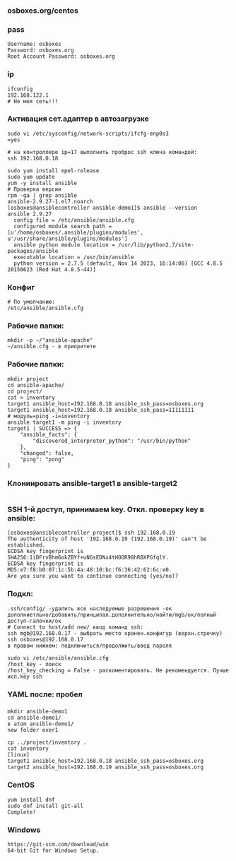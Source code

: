 ### osboxes.org/centos
### pass
```
Username: osboxes
Password: osboxes.org
Root Account Password: osboxes.org
```
### ip
```
ifconfig
192.168.122.1
# Не моя сеть!!!
```
### Активация сет.адаптер в автозагрузке
```
sudo vi /etc/sysconfig/network-scripts/ifcfg-enp0s3
=yes
```
```
# на контроллере ip=17 выполнить проброс ssh ключа командой:
ssh 192.168.0.18
```
```
sudo yum install epel-release
sudo yum update
yum -y install ansible
# Проверка версии
rpm -qa | grep ansible
ansible-2.9.27-1.el7.noarch
[osboxes@ansiblecontroller ansible-demo1]$ ansible --version
ansible 2.9.27
  config file = /etc/ansible/ansible.cfg
  configured module search path = [u'/home/osboxes/.ansible/plugins/modules', u'/usr/share/ansible/plugins/modules']
  ansible python module location = /usr/lib/python2.7/site-packages/ansible
  executable location = /usr/bin/ansible
  python version = 2.7.5 (default, Nov 14 2023, 16:14:06) [GCC 4.8.5 20150623 (Red Hat 4.8.5-44)]
```
### Конфиг
```
# По умолчанию:
/etc/ansible/ansible.cfg
```
### Рабочие папки:
```
mkdir -p ~/"ansible-apache"
~/ansible.cfg - в приоритете
```
### Рабочие папки:
```
mkdir project
cd ansible-apache/
cd project/
cat > inventory
target1 ansible_host=192.168.0.18 ansible_ssh_pass=osboxes.org
target1 ansible_host=192.168.0.18 ansible_ssh_pass=11111111
# модуль=ping -i=inventory
ansible target1 -m ping -i inventory
target1 | SUCCESS => {
    "ansible_facts": {
        "discovered_interpreter_python": "/usr/bin/python"
    },
    "changed": false,
    "ping": "pong"
}
```
### Клониировать ansible-target1  в ansible-target2
```
```
### SSH 1-й доступ, принимаем key. Откл. проверку key в ansible:
```
[osboxes@ansiblecontroller project]$ ssh 192.168.0.19
The authenticity of host '192.168.0.19 (192.168.0.19)' can't be established.
ECDSA key fingerprint is SHA256:1iDFrvBhm6okZBYf+uNGsEDNx4tHOOR98hRBXPGfqlY.
ECDSA key fingerprint is MD5:e7:f8:b0:07:1c:5b:4a:48:10:bc:f6:36:42:62:6c:e0.
Are you sure you want to continue connecting (yes/no)?
```
### Подкл: 
```
.ssh/config/ -удалить все наследуемые разрешения -ок
дополниетльно/добавить/принципал.дополнительно/найти/mgb/ок/полный доступ-галочки/ок
# Connect to host/add new/ ввод команд ssh:
ssh mgb@192.168.0.17 - выбрать место хранен.конфигур (верхн.строчку)
ssh osboxes@192.168.0.17
в правом нижнем: подключиться/продолжить/ввод пароля
```
```
sudo vi /etc/ansible/ansible.cfg
/host_key - поиск
/host_key_checking = False - раскоментировать. Не рекомендуется. Лучше исп.key ssh
```
### YAML после: пробел
###
```
mkdir ansible-demo1
cd ansible-demo1/
в atom ansible-demo1/
new folder exer1
```
```
cp ../project/inventory .
cat inventory
[linux]
target1 ansible_host=192.168.0.18 ansible_ssh_pass=osboxes.org
target2 ansible_host=192.168.0.19 ansible_ssh_pass=osboxes.org
```
### CentOS
```
yum install dnf
sudo dnf install git-all
Complete!
```
### Windows
```
https://git-scm.com/download/win
64-bit Git for Windows Setup.
```







